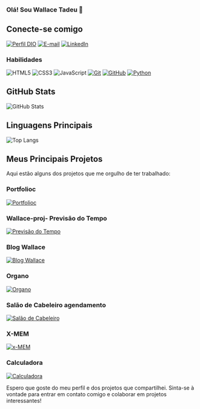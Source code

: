 ### Olá! Sou Wallace Tadeu 👋

<!--
 is a ✨ _special_ ✨ repository because its `README.md` (this file) appears on your GitHub profile.

Here are some ideas to get you started:

- 🔭 I’m currently working on ...
- 🌱 I’m currently learning ...
- 👯 I’m looking to collaborate on ...
- 🤔 I’m looking for help with ...
- 💬 Ask me about ...
- 📫 How to reach me: ...
- 😄 Pronouns: ...
- ⚡ Fun fact: ...
-->
## Conecte-se comigo
  [![Perfil DIO](https://img.shields.io/badge/-Meu%20Perfil%20na%20DIO-30A3DC?style=for-the-badge)](https://web.dio.me/users/wallacetadeu26/?tab=skills)
  [![E-mail](https://img.shields.io/badge/-Email-000?style=for-the-badge&logo=microsoft-outlook&logoColor=E94D5F)]( wallacetadeu26@gmail.com)
  [![LinkedIn](https://img.shields.io/badge/-LinkedIn-000?style=for-the-badge&logo=linkedin&logoColor=30A3DC)](https://www.linkedin.com/in/wallace-silva-205902211/)

### Habilidades
![HTML5](https://img.shields.io/badge/HTML-000?style=for-the-badge&logo=html5&logoColor=30A3DC)
![CSS3](https://img.shields.io/badge/CSS3-000?style=for-the-badge&logo=css3&logoColor=E94D5F)
![JavaScript](https://img.shields.io/badge/JavaScript-000?style=for-the-badge&logo=javascript&logoColor=30A3DC)
[![Git](https://img.shields.io/badge/Git-000?style=for-the-badge&logo=git&logoColor=E94D5F)](https://git-scm.com/doc) 
[![GitHub](https://img.shields.io/badge/GitHub-000?style=for-the-badge&logo=github&logoColor=30A3DC)](https://docs.github.com/)
[![Python](https://img.shields.io/badge/Python-3776AB?style=for-the-badge&logo=python&logoColor=white)](https://www.python.org/)

## GitHub Stats
![GitHub Stats](https://github-readme-stats.vercel.app/api?username=Wallacet28&theme=dark&show_icons=true&count_private=true&hide=prs,contribs)


## Linguagens Principais
![Top Langs](https://github-readme-stats.vercel.app/api/top-langs/?username=Wallacet28&layout=compact&theme=dark)

## Meus Principais Projetos
Aqui estão alguns dos projetos que me orgulho de ter trabalhado:
### Portfolioc
[![Portfolioc](https://github-readme-stats.vercel.app/api/pin/?username=Wallacet28&repo=portfolioc&bg_color=000&border_color=30A3DC&show_icons=true&icon_color=30A3DC&title_color=E94D5F&text_color=FFF)](https://github.com/Wallacet28/portfolioc)
### Wallace-proj- Previsão do Tempo
[![Previsão do Tempo](https://github-readme-stats.vercel.app/api/pin/?username=Wallacet28&repo=wallace-proj&bg_color=000&border_color=30A3DC&show_icons=true&icon_color=30A3DC&title_color=E94D5F&text_color=FFF)](https://github.com/Wallacet28/wallace-proj)
### Blog Wallace
[![Blog Wallace](https://github-readme-stats.vercel.app/api/pin/?username=Wallacet28&repo=blog-wallace&bg_color=000&border_color=30A3DC&show_icons=true&icon_color=30A3DC&title_color=E94D5F&text_color=FFF)](https://github.com/Wallacet28/blog-wallace)
### Organo
[![Organo](https://github-readme-stats.vercel.app/api/pin/?username=Wallacet28&repo=organo&bg_color=000&border_color=30A3DC&show_icons=true&icon_color=30A3DC&title_color=E94D5F&text_color=FFF)](https://github.com/Wallacet28/organo)
### Salão de Cabeleiro agendamento 
[![Salão de Cabeleiro](https://github-readme-stats.vercel.app/api/pin/?username=Wallacet28&repo=studiorenonavada&bg_color=000&border_color=30A3DC&show_icons=true&icon_color=30A3DC&title_color=E94D5F&text_color=FFF)](https://github.com/Wallacet28/studiorenonavada)
### X-MEM
[![x-MEM](https://github-readme-stats.vercel.app/api/pin/?username=Wallacet28&repo=x-MEM&bg_color=000&border_color=30A3DC&show_icons=true&icon_color=30A3DC&title_color=E94D5F&text_color=FFF)](https://github.com/Wallacet28/x-MEM)
### Calculadora
[![Calculadora](https://github-readme-stats.vercel.app/api/pin/?username=Wallacet28&repo=calculadora&bg_color=000&border_color=30A3DC&show_icons=true&icon_color=30A3DC&title_color=E94D5F&text_color=FFF)](https://github.com/Wallacet28/calculadora)



Espero que goste do meu perfil e dos projetos que compartilhei. Sinta-se à vontade para entrar em contato comigo e colaborar em projetos interessantes!

